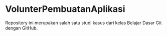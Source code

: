 # VolunterPembuatanAplikasi
Repository ini merupakan salah satu studi kasus dari kelas Belajar Dasar Git dengan GitHub.
